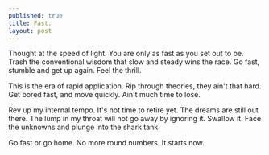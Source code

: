 ```yaml
---
published: true
title: Fast.
layout: post
---
```

Thought at the speed of light. You are only as fast as you set out to be. Trash the conventional wisdom that slow and steady wins the race. Go fast, stumble and get up again. Feel the thrill.

This is the era of rapid application. Rip through theories, they ain't that hard. Get bored fast, and move quickly. Ain't much time to lose.

Rev up my internal tempo. It's not time to retire yet. The dreams are still out there. The lump in my throat will not go away by ignoring it. Swallow it. Face the unknowns and plunge into the shark tank.

Go fast or go home. No more round numbers. It starts now.